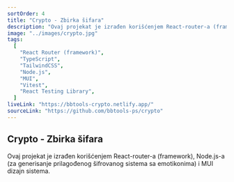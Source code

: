 ```yaml
---
sortOrder: 4
title: "Crypto - Zbirka šifara"
description: "Ovaj projekat je izrađen korišćenjem React-router-a (framework), Node.js-a (za generisanje prilagođenog šifrovanog sistema sa emotikonima) i MUI dizajn sistema."
image: "../images/crypto.jpg"
tags:
  [
    "React Router (framework)",
    "TypeScript",
    "TailwindCSS",
    "Node.js",
    "MUI",
    "Vitest",
    "React Testing Library",
  ]
liveLink: "https://bbtools-crypto.netlify.app/"
sourceLink: "https://github.com/bbtools-ps/crypto"
---
```


## Crypto - Zbirka šifara

Ovaj projekat je izrađen korišćenjem React-router-a (framework), Node.js-a (za generisanje prilagođenog šifrovanog sistema sa emotikonima) i MUI dizajn sistema.
